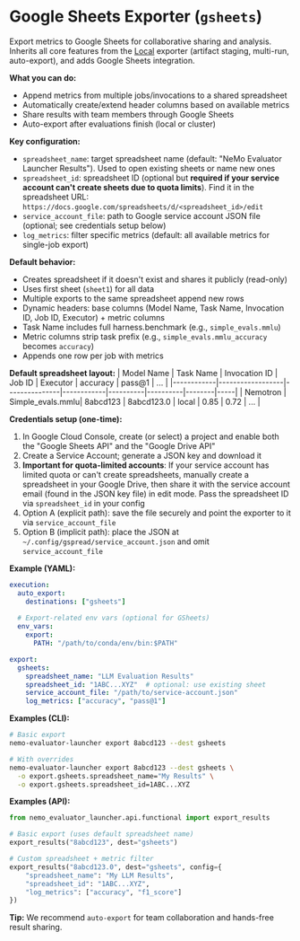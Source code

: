 # Google Sheets Exporter (`gsheets`)

Export metrics to Google Sheets for collaborative sharing and analysis. Inherits all core features from the [Local](local.md) exporter (artifact staging, multi-run, auto-export), and adds Google Sheets integration.

**What you can do:**
- Append metrics from multiple jobs/invocations to a shared spreadsheet
- Automatically create/extend header columns based on available metrics
- Share results with team members through Google Sheets
- Auto-export after evaluations finish (local or cluster)

**Key configuration:**
- `spreadsheet_name`: target spreadsheet name (default: "NeMo Evaluator Launcher Results"). Used to open existing sheets or name new ones
- `spreadsheet_id`: spreadsheet ID (optional but **required if your service account can't create sheets due to quota limits**). Find it in the spreadsheet URL: `https://docs.google.com/spreadsheets/d/<spreadsheet_id>/edit`
- `service_account_file`: path to Google service account JSON file (optional; see credentials setup below)
- `log_metrics`: filter specific metrics (default: all available metrics for single-job export)

**Default behavior:**
- Creates spreadsheet if it doesn't exist and shares it publicly (read-only)
- Uses first sheet (`sheet1`) for all data
- Multiple exports to the same spreadsheet append new rows
- Dynamic headers: base columns (Model Name, Task Name, Invocation ID, Job ID, Executor) + metric columns
- Task Name includes full harness.benchmark (e.g., `simple_evals.mmlu`)
- Metric columns strip task prefix (e.g., `simple_evals.mmlu_accuracy` becomes `accuracy`)
- Appends one row per job with metrics

**Default spreadsheet layout:**
| Model Name | Task Name        | Invocation ID | Job ID     | Executor | accuracy | pass@1 | ... |
|------------|------------------|---------------|------------|----------|----------|--------|-----|
| Nemotron   | Simple_evals.mmlu| 8abcd123      | 8abcd123.0 | local    | 0.85     | 0.72   | ... |

**Credentials setup (one-time):**
1. In Google Cloud Console, create (or select) a project and enable both the "Google Sheets API" and the "Google Drive API"
2. Create a Service Account; generate a JSON key and download it
3. **Important for quota-limited accounts**: If your service account has limited quota or can't create spreadsheets, manually create a spreadsheet in your Google Drive, then share it with the service account email (found in the JSON key file) in edit mode. Pass the spreadsheet ID via `spreadsheet_id` in your config
4. Option A (explicit path): save the file securely and point the exporter to it via `service_account_file`
5. Option B (implicit path): place the JSON at `~/.config/gspread/service_account.json` and omit `service_account_file`


**Example (YAML):**
```yaml
execution:
  auto_export:
    destinations: ["gsheets"]
  
  # Export-related env vars (optional for GSheets)
  env_vars:
    export:
      PATH: "/path/to/conda/env/bin:$PATH"

export:
  gsheets:
    spreadsheet_name: "LLM Evaluation Results"
    spreadsheet_id: "1ABC...XYZ"  # optional: use existing sheet
    service_account_file: "/path/to/service-account.json"
    log_metrics: ["accuracy", "pass@1"]
```

**Examples (CLI):**
```bash
# Basic export
nemo-evaluator-launcher export 8abcd123 --dest gsheets

# With overrides
nemo-evaluator-launcher export 8abcd123 --dest gsheets \
  -o export.gsheets.spreadsheet_name="My Results" \
  -o export.gsheets.spreadsheet_id=1ABC...XYZ
```

**Examples (API):**
```python
from nemo_evaluator_launcher.api.functional import export_results

# Basic export (uses default spreadsheet name)
export_results("8abcd123", dest="gsheets")

# Custom spreadsheet + metric filter
export_results("8abcd123.0", dest="gsheets", config={
    "spreadsheet_name": "My LLM Results",
    "spreadsheet_id": "1ABC...XYZ",
    "log_metrics": ["accuracy", "f1_score"]
})
```

**Tip:** We recommend `auto-export` for team collaboration and hands-free result sharing.